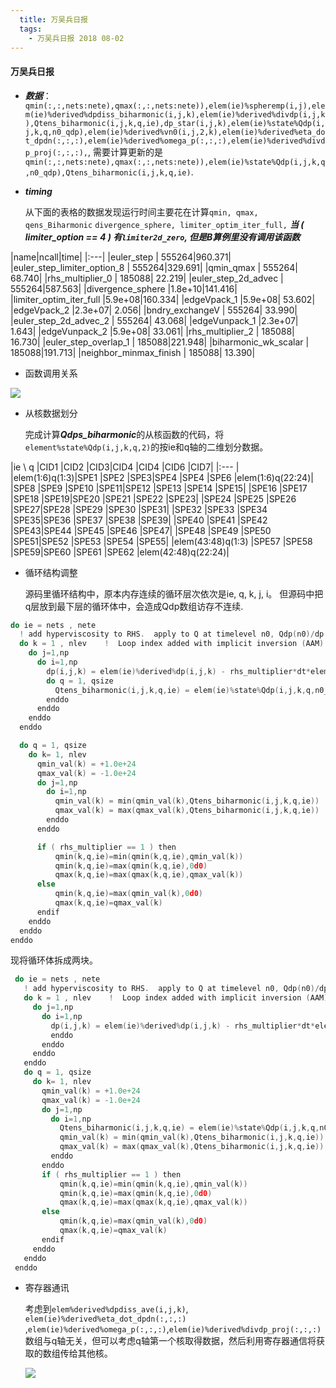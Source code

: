 ```yaml
---
  title: 万吴兵日报
  tags:
    - 万吴兵日报 2018 08-02
---
```

#### 万吴兵日报
- ***数据***：`qmin(:,:,nets:nete),qmax(:,:,nets:nete)),elem(ie)%spheremp(i,j),elem(ie)%derived%dpdiss_biharmonic(i,j,k),elem(ie)%derived%divdp(i,j,k),Qtens_biharmonic(i,j,k,q,ie),dp_star(i,j,k),elem(ie)%state%Qdp(i,j,k,q,n0_qdp),elem(ie)%derived%vn0(i,j,2,k),elem(ie)%derived%eta_dot_dpdn(:,:,:),elem(ie)%derived%omega_p(:,:,:),elem(ie)%derived%divdp_proj(:,:,:),`, 需要计算更新的是`qmin(:,:,nets:nete),qmax(:,:,nets:nete)),elem(ie)%state%Qdp(i,j,k,q,n0_qdp),Qtens_biharmonic(i,j,k,q,ie)`.

- ***timing***

  从下面的表格的数据发现运行时间主要花在计算`qmin, qmax, qens_Biharmonic` `divergence_sphere, limiter_optim_iter_full,`
  ***当 ( limiter_option == 4 ) 有`limiter2d_zero`, 但是B算例里没有调用该函数***

|name|ncall|time|
|:---|
|euler_step                          | 555264|960.371|
|euler_step_limiter_option_8         | 555264|329.691|
|qmin_qmax                           | 555264| 68.740|
|rhs_multiplier_0                    | 185088| 22.219|
|euler_step_2d_advec                 | 555264|587.563|
|divergence_sphere                   |1.8e+10|141.416|
|limiter_optim_iter_full             |5.9e+08|160.334|
|edgeVpack_1                         |5.9e+08| 53.602|
|edgeVpack_2                         |2.3e+07|  2.056|
|bndry_exchangeV                     | 555264| 33.990|
|euler_step_2d_advec_2               | 555264| 43.068|
|edgeVunpack_1                       |2.3e+07|  1.643|
|edgeVunpack_2                       |5.9e+08| 33.061|
|rhs_multiplier_2                    | 185088| 16.730|
|euler_step_overlap_1                | 185088|221.948|
|biharmonic_wk_scalar                | 185088|191.713|
|neighbor_minmax_finish              | 185088| 13.390|

- 函数调用关系

<img src="http://yuml.me/diagram/scruffy/class/[note:函数调用关系 {bg:cornsilk}], [euler_step]*-*>[divergence_sphere], [euler_step]-1>[limiter_optim_iter_full], [euler_step]*-*>[biharmonic_wk_scalar],  [biharmonic_wk_scalar]^[National], [biharmonic_wk_scalar]^[laplace_sphere_wk]" >


- 从核数据划分

  完成计算***Qdps_biharmonic***的从核函数的代码，将`element%state%Qdp(i,j,k,q,2)`的按ie和q轴的二维划分数据。

|ie \ q |CID1 |CID2 |CID3|CID4 |CID4 |CID6 |CID7|
|:--- |
|elem(1:6)q(1:3)|SPE1 |SPE2 |SPE3|SPE4 |SPE4 |SPE6 |elem(1:6)q(22:24)|
|SPE8 |SPE9 |SPE10 |SPE11|SPE12 |SPE13 |SPE14 |SPE15|
|SPE16 |SPE17 |SPE18 |SPE19|SPE20 |SPE21 |SPE22 |SPE23|
|SPE24 |SPE25 |SPE26 |SPE27|SPE28 |SPE29 |SPE30 |SPE31|
|SPE32 |SPE33 |SPE34 |SPE35|SPE36 |SPE37 |SPE38 |SPE39|
|SPE40 |SPE41 |SPE42 |SPE43|SPE44 |SPE45 |SPE46 |SPE47|
|SPE48 |SPE49 |SPE50 |SPE51|SPE52 |SPE53 |SPE54 |SPE55|
|elem(43:48)q(1:3) |SPE57 |SPE58 |SPE59|SPE60 |SPE61 |SPE62 |elem(42:48)q(22:24)|

- 循环结构调整

  源码里循环结构中，原本内存连续的循环层次依次是ie, q, k, j, i。
  但源码中把q层放到最下层的循环体中，会造成Qdp数组访存不连续.
``` c
do ie = nets , nete
  ! add hyperviscosity to RHS.  apply to Q at timelevel n0, Qdp(n0)/dp
  do k = 1 , nlev    !  Loop index added with implicit inversion (AAM)
    do j=1,np
      do i=1,np
        dp(i,j,k) = elem(ie)%derived%dp(i,j,k) - rhs_multiplier*dt*elem(ie)%derived%divdp_proj(i,j,k)
        do q = 1, qsize
          Qtens_biharmonic(i,j,k,q,ie) = elem(ie)%state%Qdp(i,j,k,q,n0_qdp)/dp(i,j,k)
        enddo
      enddo
    enddo
  enddo

  do q = 1, qsize
    do k= 1, nlev
      qmin_val(k) = +1.0e+24
      qmax_val(k) = -1.0e+24
      do j=1,np
        do i=1,np
          qmin_val(k) = min(qmin_val(k),Qtens_biharmonic(i,j,k,q,ie))
          qmax_val(k) = max(qmax_val(k),Qtens_biharmonic(i,j,k,q,ie))
        enddo
      enddo

      if ( rhs_multiplier == 1 ) then
          qmin(k,q,ie)=min(qmin(k,q,ie),qmin_val(k))
          qmin(k,q,ie)=max(qmin(k,q,ie),0d0)
          qmax(k,q,ie)=max(qmax(k,q,ie),qmax_val(k))
      else
          qmin(k,q,ie)=max(qmin_val(k),0d0)
          qmax(k,q,ie)=qmax_val(k)
      endif
    enddo
  enddo
enddo
```

  现将循环体拆成两块。

 ``` c
  do ie = nets , nete
    ! add hyperviscosity to RHS.  apply to Q at timelevel n0, Qdp(n0)/dp
    do k = 1 , nlev    !  Loop index added with implicit inversion (AAM)
      do j=1,np
        do i=1,np
          dp(i,j,k) = elem(ie)%derived%dp(i,j,k) - rhs_multiplier*dt*elem(ie)%derived%divdp_proj(i,j,k)
          enddo
        enddo
      enddo
    enddo
    do q = 1, qsize
      do k= 1, nlev
        qmin_val(k) = +1.0e+24
        qmax_val(k) = -1.0e+24
        do j=1,np
          do i=1,np
            Qtens_biharmonic(i,j,k,q,ie) = elem(ie)%state%Qdp(i,j,k,q,n0_qdp)/dp(i,j,k)
            qmin_val(k) = min(qmin_val(k),Qtens_biharmonic(i,j,k,q,ie))
            qmax_val(k) = max(qmax_val(k),Qtens_biharmonic(i,j,k,q,ie))
          enddo
        enddo
        if ( rhs_multiplier == 1 ) then
            qmin(k,q,ie)=min(qmin(k,q,ie),qmin_val(k))
            qmin(k,q,ie)=max(qmin(k,q,ie),0d0)
            qmax(k,q,ie)=max(qmax(k,q,ie),qmax_val(k))
        else
            qmin(k,q,ie)=max(qmin_val(k),0d0)
            qmax(k,q,ie)=qmax_val(k)
        endif
      enddo
    enddo
  enddo
  ```



- 寄存器通讯

  考虑到`elem%derived%dpdiss_ave(i,j,k)`, `elem(ie)%derived%eta_dot_dpdn(:,:,:)` ,`elem(ie)%derived%omega_p(:,:,:)`,`elem(ie)%derived%divdp_proj(:,:,:)`数组与q轴无关，但可以考虑q轴第一个核取得数据，然后利用寄存器通信将获取的数组传给其他核。

  <img src="http://yuml.me/diagram/scruffy/class/[note:寄存器通信{bg:cornsilk}], [SPE0: athread_get data]*-regcomm*>[SPE7], [SPE0: athread_get data]*--regcomm*>[SPE6], [SPE0: athread_get data]*--regcomm*>[SPE5], [SPE0: athread_get data]*--regcomm*>[SPE4], [SPE0: athread_get data]*--regcomm*>[SPE2], [SPE0: athread_get data]*--regcomm*>[SPE1]" >
